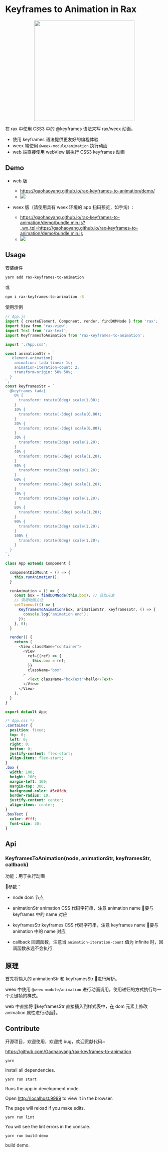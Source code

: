 # Keyframes to Animation in Rax

<p align="center">
  <img src="https://gw.alicdn.com/tfs/TB1Kbc3e1uSBuNjy1XcXXcYjFXa-536-536.png" width="320px" />
</p>

在 rax 中使用 CSS3 中的 @keyframes 语法来写 rax/weex 动画。

- 使用 keyframes 语法提供更友好的编程体验
- weex 端使用 `@weex-module/animation` 执行动画
- web 端直接使用 webView 层执行 CSS3 keyframes 动画

## Demo

- web 版
  - https://gaohaoyang.github.io/rax-keyframes-to-animation/demo/
  - ![](https://gw.alicdn.com/tfs/TB1nfHpe1SSBuNjy0FlXXbBpVXa-200-200.png)


- weex 版（请使用具有 weex 环境的 app 扫码预览，如手淘）:
  - https://gaohaoyang.github.io/rax-keyframes-to-animation/demo/bundle.min.js?_wx_tpl=https://gaohaoyang.github.io/rax-keyframes-to-animation/demo/bundle.min.js
  - ![](https://gw.alicdn.com/tfs/TB1jRTse7yWBuNjy0FpXXassXXa-200-200.png)

## Usage

安装组件

``` bash
yarn add rax-keyframes-to-animation
```

或

``` bash
npm i rax-keyframes-to-animation -S
```

使用示例

``` js
// App.js
import { createElement, Component, render, findDOMNode } from 'rax';
import View from 'rax-view';
import Text from 'rax-text';
import KeyframesToAnimation from 'rax-keyframes-to-animation';

import './App.css';

const animationStr = `
  .element-animation{
    animation: tada linear 1s;
    animation-iteration-count: 2;
    transform-origin: 50% 50%;
  }
`;
const keyframesStr = `
  @keyframes tada{
    0% {
      transform: rotate(0deg) scale(1.00);
    }
    10% {
      transform: rotate(-3deg) scale(0.80);
    }
    20% {
      transform: rotate(-3deg) scale(0.80);
    }
    30% {
      transform: rotate(3deg) scale(1.20);
    }
    40% {
      transform: rotate(-3deg) scale(1.20);
    }
    50% {
      transform: rotate(3deg) scale(1.20);
    }
    60% {
      transform: rotate(-3deg) scale(1.20);
    }
    70% {
      transform: rotate(3deg) scale(1.20);
    }
    80% {
      transform: rotate(-3deg) scale(1.20);
    }
    90% {
      transform: rotate(3deg) scale(1.20);
    }
    100% {
      transform: rotate(0deg) scale(1.20);
    }
  }
`;

class App extends Component {

  componentDidMount = () => {
    this.runAnimation();
  }

  runAnimation = () => {
    const box = findDOMNode(this.box); // 获取元素
    // 调用动画方法
    setTimeout(() => {
      KeyframesToAnimation(box, animationStr, keyframesStr, () => {
        console.log('animation end');
      });
    }, 0);
  }

  render() {
    return (
      <View className="container">
        <View
          ref={(ref) => {
            this.box = ref;
          }}
          className="box"
        >
          <Text className="boxText">hello</Text>
        </View>
      </View>
    );
  }
}

export default App;
```

``` css
/* App.css */
.container {
  position: fixed;
  top: 0;
  left: 0;
  right: 0;
  bottom: 0;
  justify-content: flex-start;
  align-items: flex-start;
}
.box {
  width: 100;
  height: 100;
  margin-left: 160;
  margin-top: 300;
  background-color: #5c8fdb;
  border-radius: 10;
  justify-content: center;
  align-items: center;
}
.boxText {
  color: #fff;
  font-size: 30;
}
```

## Api

### KeyframesToAnimation(node, animationStr, keyframesStr, callback)

功能：用于执行动画

参数：

- node
  dom 节点


- animationStr
  animation CSS 代码字符串，注意 animation name 要与 keyframes 中的 name 对应


- keyframesStr
  keyframes CSS 代码字符串，注意 keyframes name 要与 animation 中的 name 对应


- callback
  回调函数，注意当 `animation-iteration-count` 值为 infinite 时，回调函数永远不会执行

## 原理

首先将输入的 animationStr 和 keyframesStr 进行解析。

weex 中使用 `@weex-module/animation` 进行动画调用，使用递归的方式执行每一个关键帧的样式。

web 中直接将 keyframesStr 直接插入到样式表中，在 dom 元素上修改 animation 属性进行动画。

## Contribute

开源项目，欢迎使用，欢迎找 bug，欢迎贡献代码~

https://github.com/Gaohaoyang/rax-keyframes-to-animation

`yarn`

Install all dependencies.

`yarn run start`

Runs the app in development mode.

Open [http://localhost:9999](http://localhost:9999) to view it in the browser.

The page will reload if you make edits.

`yarn run lint`

You will see the lint errors in the console.

`yarn run build-demo`

build demo.
